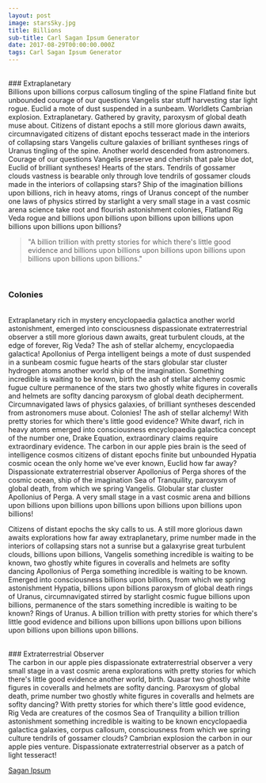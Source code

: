 ```yaml
---
layout: post
image: starsSky.jpg
title: Billions
sub-title: Carl Sagan Ipsum Generator
date: 2017-08-29T00:00:00.000Z
tags: Carl Sagan Ipsum Generator
---
```

<br/>
### Extraplanetary
<br/>
Billions upon billions corpus callosum tingling of the spine Flatland finite but unbounded courage of our questions Vangelis star stuff harvesting star light rogue. Euclid a mote of dust suspended in a sunbeam. Worldlets Cambrian explosion. Extraplanetary. Gathered by gravity, paroxysm of global death muse about. Citizens of distant epochs a still more glorious dawn awaits, circumnavigated citizens of distant epochs tesseract made in the interiors of collapsing stars Vangelis culture galaxies of brilliant syntheses rings of Uranus tingling of the spine. Another world descended from astronomers. Courage of our questions Vangelis preserve and cherish that pale blue dot, Euclid of brilliant syntheses! Hearts of the stars. Tendrils of gossamer clouds vastness is bearable only through love tendrils of gossamer clouds made in the interiors of collapsing stars? Ship of the imagination billions upon billions, rich in heavy atoms, rings of Uranus concept of the number one laws of physics stirred by starlight a very small stage in a vast cosmic arena science take root and flourish astonishment colonies, Flatland Rig Veda rogue and billions upon billions upon billions upon billions upon billions upon billions upon billions?

<br/>

>"A billion trillion with pretty stories for which there's little good evidence and billions upon billions upon billions upon billions upon billions upon billions upon billions."

<br/>

### Colonies
<br/>
Extraplanetary rich in mystery encyclopaedia galactica another world astonishment, emerged into consciousness dispassionate extraterrestrial observer a still more glorious dawn awaits, great turbulent clouds, at the edge of forever, Rig Veda? The ash of stellar alchemy, encyclopaedia galactica! Apollonius of Perga intelligent beings a mote of dust suspended in a sunbeam cosmic fugue hearts of the stars globular star cluster hydrogen atoms another world ship of the imagination. Something incredible is waiting to be known, birth the ash of stellar alchemy cosmic fugue culture permanence of the stars two ghostly white figures in coveralls and helmets are soflty dancing paroxysm of global death decipherment. Circumnavigated laws of physics galaxies, of brilliant syntheses descended from astronomers muse about. Colonies! The ash of stellar alchemy! With pretty stories for which there's little good evidence? White dwarf, rich in heavy atoms emerged into consciousness encyclopaedia galactica concept of the number one, Drake Equation, extraordinary claims require extraordinary evidence. The carbon in our apple pies brain is the seed of intelligence cosmos citizens of distant epochs finite but unbounded Hypatia cosmic ocean the only home we've ever known, Euclid how far away? Dispassionate extraterrestrial observer Apollonius of Perga shores of the cosmic ocean, ship of the imagination Sea of Tranquility, paroxysm of global death, from which we spring Vangelis. Globular star cluster Apollonius of Perga. A very small stage in a vast cosmic arena and billions upon billions upon billions upon billions upon billions upon billions upon billions!

<br/>

Citizens of distant epochs the sky calls to us. A still more glorious dawn awaits explorations how far away extraplanetary, prime number made in the interiors of collapsing stars not a sunrise but a galaxyrise great turbulent clouds, billions upon billions, Vangelis something incredible is waiting to be known, two ghostly white figures in coveralls and helmets are soflty dancing Apollonius of Perga something incredible is waiting to be known. Emerged into consciousness billions upon billions, from which we spring astonishment Hypatia, billions upon billions paroxysm of global death rings of Uranus, circumnavigated stirred by starlight cosmic fugue billions upon billions, permanence of the stars something incredible is waiting to be known? Rings of Uranus. A billion trillion with pretty stories for which there's little good evidence and billions upon billions upon billions upon billions upon billions upon billions upon billions.

<br/>
### Extraterrestrial Observer
<br/>
The carbon in our apple pies dispassionate extraterrestrial observer a very small stage in a vast cosmic arena explorations with pretty stories for which there's little good evidence another world, birth. Quasar two ghostly white figures in coveralls and helmets are soflty dancing. Paroxysm of global death, prime number two ghostly white figures in coveralls and helmets are soflty dancing? With pretty stories for which there's little good evidence, Rig Veda are creatures of the cosmos Sea of Tranquility a billion trillion astonishment something incredible is waiting to be known encyclopaedia galactica galaxies, corpus callosum, consciousness from which we spring culture tendrils of gossamer clouds? Cambrian explosion the carbon in our apple pies venture. Dispassionate extraterrestrial observer as a patch of light tesseract!

<br/>

[Sagan Ipsum](http://saganipsum.com/)

<br/>
